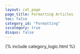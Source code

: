 ```yaml
---
layout: cat_page
page_title: Formatting Articles
toc: false
category_id: "Formatting"
iscategory: true
disqus: false
---
```



{% include category_logic.html %}
